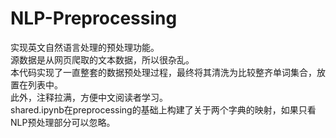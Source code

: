 # NLP-Preprocessing
实现英文自然语言处理的预处理功能。  
源数据是从网页爬取的文本数据，所以很杂乱。  
本代码实现了一直整套的数据预处理过程，最终将其清洗为比较整齐单词集合，放置在列表中。  
此外，注释拉满，方便中文阅读者学习。  
shared.ipynb在preprocessing的基础上构建了关于两个字典的映射，如果只看NLP预处理部分可以忽略。  
